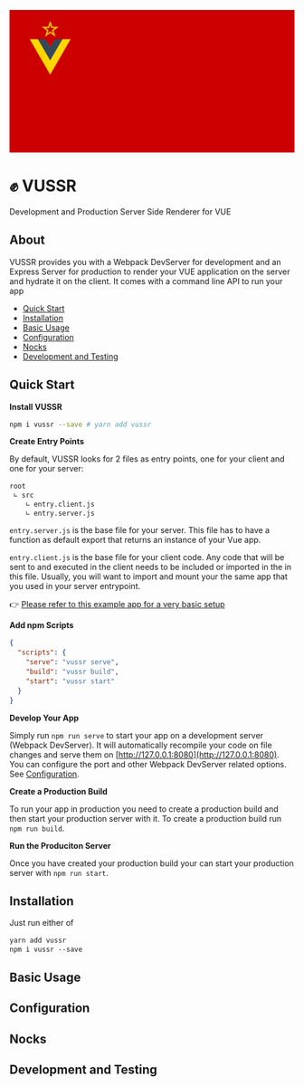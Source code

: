 ![vuedssr logo](./docs/vussr-logo.svg)

# ✊ VUSSR

Development and Production Server Side Renderer for VUE

## About

VUSSR provides you with a Webpack DevServer for development and an Express Server for production to
render your VUE application on the server and hydrate it on the client. It comes with a command
line API to run your app

- [Quick Start](#quick-start)
- [Installation](#installation)
- [Basic Usage](#basic-usage)
- [Configuration](#configuration)
- [Nocks](#nocks)
- [Development and Testing](#development-and-testing)

## Quick Start

**Install VUSSR**

```bash
npm i vussr --save # yarn add vussr
```

**Create Entry Points**

By default, VUSSR looks for 2 files as entry points, one for your client and one for your server:

```
root
 ∟ src
    ∟ entry.client.js
    ∟ entry.server.js
```

`entry.server.js` is the base file for your server. This file has to have a function as default export
that returns an instance of your Vue app.

`entry.client.js` is the base file for your client code. Any code that will be sent to and executed
in the client needs to be included or imported in the in this file. Usually, you will want to import
and mount your the same app that you used in your server entrypoint.

👉 [Please refer to this example app for a very basic setup](./docs/example-app)

**Add npm Scripts**

```json
{
  "scripts": {
    "serve": "vussr serve",
    "build": "vussr build",
    "start": "vussr start"
  }
}
```

**Develop Your App**

Simply run `npm run serve` to start your app on a development server (Webpack DevServer). It will
automatically recompile your code on file changes and serve them on
[http://127.0.0.1:8080](http://127.0.0.1:8080). You can configure the port and other Webpack
DevServer related options. See [Configuration](#configuration).

**Create a Production Build**

To run your app in production you need to create a production build and then start your production
server with it. To create a production build run `npm run build`.

**Run the Produciton Server**

Once you have created your production build your can start your production server with `npm run start`.

## Installation

Just run either of

```
yarn add vussr
npm i vussr --save
```

## Basic Usage

## Configuration

## Nocks

## Development and Testing
